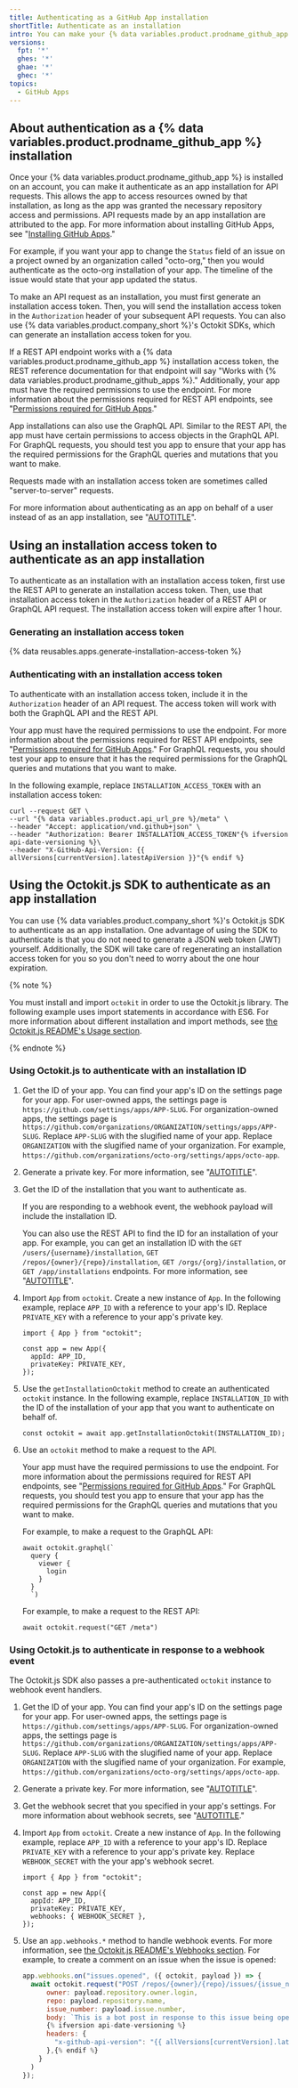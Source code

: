 ```yaml
---
title: Authenticating as a GitHub App installation
shortTitle: Authenticate as an installation
intro: You can make your {% data variables.product.prodname_github_app %} authenticate as an installation in order to make API requests that affect resources owned by the account where the app is installed.
versions:
  fpt: '*'
  ghes: '*'
  ghae: '*'
  ghec: '*'
topics:
  - GitHub Apps
---
```


## About authentication as a {% data variables.product.prodname_github_app %} installation

Once your {% data variables.product.prodname_github_app %} is installed on an account, you can make it authenticate as an app installation for API requests. This allows the app to access resources owned by that installation, as long as the app was granted the necessary repository access and permissions. API requests made by an app installation are attributed to the app. For more information about installing GitHub Apps, see "[Installing GitHub Apps](/developers/apps/managing-github-apps/installing-github-apps)."

For example, if you want your app to change the `Status` field of an issue on a project owned by an organization called "octo-org," then you would authenticate as the octo-org installation of your app. The timeline of the issue would state that your app updated the status.

To make an API request as an installation, you must first generate an installation access token. Then, you will send the installation access token in the `Authorization` header of your subsequent API requests. You can also use {% data variables.product.company_short %}'s Octokit SDKs, which can generate an installation access token for you.

If a REST API endpoint works with a {% data variables.product.prodname_github_app %} installation access token, the REST reference documentation for that endpoint will say "Works with {% data variables.product.prodname_github_apps %}." Additionally, your app must have the required permissions to use the endpoint. For more information about the permissions required for REST API endpoints, see "[Permissions required for GitHub Apps](/rest/overview/permissions-required-for-github-apps)."

App installations can also use the GraphQL API. Similar to the REST API, the app must have certain permissions to access objects in the GraphQL API. For GraphQL requests, you should test you app to ensure that your app has the required permissions for the GraphQL queries and mutations that you want to make.

Requests made with an installation access token are sometimes called "server-to-server" requests.

For more information about authenticating as an app on behalf of a user instead of as an app installation, see "[AUTOTITLE](/apps/creating-github-apps/authenticating-with-a-github-app/identifying-and-authorizing-users-for-github-apps)".

## Using an installation access token to authenticate as an app installation

To authenticate as an installation with an installation access token, first use the REST API to generate an installation access token. Then, use that installation access token in the `Authorization` header of a REST API or GraphQL API request. The installation access token will expire after 1 hour.

### Generating an installation access token

{% data reusables.apps.generate-installation-access-token %}

### Authenticating with an installation access token

To authenticate with an installation access token, include it in the `Authorization` header of an API request. The access token will work with both the GraphQL API and the REST API.

Your app must have the required permissions to use the endpoint. For more information about the permissions required for REST API endpoints, see "[Permissions required for GitHub Apps](/rest/overview/permissions-required-for-github-apps)." For GraphQL requests, you should test your app to ensure that it has the required permissions for the GraphQL queries and mutations that you want to make.

In the following example, replace `INSTALLATION_ACCESS_TOKEN` with an installation access token:

```shell
curl --request GET \
--url "{% data variables.product.api_url_pre %}/meta" \
--header "Accept: application/vnd.github+json" \
--header "Authorization: Bearer INSTALLATION_ACCESS_TOKEN"{% ifversion api-date-versioning %}\
--header "X-GitHub-Api-Version: {{ allVersions[currentVersion].latestApiVersion }}"{% endif %}
```

## Using the Octokit.js SDK to authenticate as an app installation

You can use {% data variables.product.company_short %}'s Octokit.js SDK to authenticate as an app installation. One advantage of using the SDK to authenticate is that you do not need to generate a JSON web token (JWT) yourself. Additionally, the SDK will take care of regenerating an installation access token for you so you don't need to worry about the one hour expiration.

{% note %}

You must install and import `octokit` in order to use the Octokit.js library. The following example uses import statements in accordance with ES6. For more information about different installation and import methods, see [the Octokit.js README's Usage section](https://github.com/octokit/octokit.js/#usage).

{% endnote %}

### Using Octokit.js to authenticate with an installation ID

1. Get the ID of your app. You can find your app's ID on the settings page for your app. For user-owned apps, the settings page is `https://github.com/settings/apps/APP-SLUG`. For organization-owned apps, the settings page is `https://github.com/organizations/ORGANIZATION/settings/apps/APP-SLUG`. Replace `APP-SLUG` with the slugified name of your app. Replace `ORGANIZATION` with the slugified name of your organization. For example, `https://github.com/organizations/octo-org/settings/apps/octo-app`.
1. Generate a private key. For more information, see "[AUTOTITLE](/apps/creating-github-apps/authenticating-with-a-github-app/managing-private-keys-for-github-apps)".
1. Get the ID of the installation that you want to authenticate as.

   If you are responding to a webhook event, the webhook payload will include the installation ID.

   You can also use the REST API to find the ID for an installation of your app. For example, you can get an installation ID with the `GET /users/{username}/installation`, `GET /repos/{owner}/{repo}/installation`, `GET /orgs/{org}/installation`, or `GET /app/installations` endpoints. For more information, see "[AUTOTITLE](/rest/apps/apps)".
1. Import `App` from `octokit`. Create a new instance of `App`. In the following example, replace `APP_ID` with a reference to your app's ID. Replace `PRIVATE_KEY` with a reference to your app's private key.

   ```javascript{:copy}
   import { App } from "octokit";

   const app = new App({
     appId: APP_ID,
     privateKey: PRIVATE_KEY,
   });
   ```

1. Use the `getInstallationOctokit` method to create an authenticated `octokit` instance. In the following example, replace `INSTALLATION_ID` with the ID of the installation of your app that you want to authenticate on behalf of.

   ```javascript{:copy}
   const octokit = await app.getInstallationOctokit(INSTALLATION_ID);
   ```

1. Use an `octokit` method to make a request to the API.

   Your app must have the required permissions to use the endpoint. For more information about the permissions required for REST API endpoints, see "[Permissions required for GitHub Apps](/rest/overview/permissions-required-for-github-apps)." For GraphQL requests, you should test you app to ensure that your app has the required permissions for the GraphQL queries and mutations that you want to make.

   For example, to make a request to the GraphQL API:

   ```javascript{:copy}
   await octokit.graphql(`
     query {
       viewer {
         login
       }
     }
     `)
   ```

   For example, to make a request to the REST API:

   ```javascript{:copy}
   await octokit.request("GET /meta")
   ```

### Using Octokit.js to authenticate in response to a webhook event

The Octokit.js SDK also passes a pre-authenticated `octokit` instance to webhook event handlers.

1. Get the ID of your app. You can find your app's ID on the settings page for your app. For user-owned apps, the settings page is `https://github.com/settings/apps/APP-SLUG`. For organization-owned apps, the settings page is `https://github.com/organizations/ORGANIZATION/settings/apps/APP-SLUG`. Replace `APP-SLUG` with the slugified name of your app. Replace `ORGANIZATION` with the slugified name of your organization. For example, `https://github.com/organizations/octo-org/settings/apps/octo-app`.
1. Generate a private key. For more information, see "[AUTOTITLE](/apps/creating-github-apps/authenticating-with-a-github-app/managing-private-keys-for-github-apps)".
1. Get the webhook secret that you specified in your app's settings. For more information about webhook secrets, see "[AUTOTITLE](/apps/creating-github-apps/creating-github-apps/using-webhooks-with-github-apps#securing-your-webhooks-with-a-webhook-secret)."
1. Import `App` from `octokit`. Create a new instance of `App`. In the following example, replace `APP_ID` with a reference to your app's ID. Replace `PRIVATE_KEY` with a reference to your app's private key. Replace `WEBHOOK_SECRET` with the your app's webhook secret.

   ```javascript{:copy}
   import { App } from "octokit";

   const app = new App({
     appId: APP_ID,
     privateKey: PRIVATE_KEY,
     webhooks: { WEBHOOK_SECRET },
   });
   ```

1. Use an `app.webhooks.*` method to handle webhook events. For more information, see [the Octokit.js README's Webhooks section](https://github.com/octokit/octokit.js#webhooks). For example, to create a comment on an issue when the issue is opened:

   ```javascript
   app.webhooks.on("issues.opened", ({ octokit, payload }) => {
     await octokit.request("POST /repos/{owner}/{repo}/issues/{issue_number}/comments", {
         owner: payload.repository.owner.login,
         repo: payload.repository.name,
         issue_number: payload.issue.number,
         body: `This is a bot post in response to this issue being opened.`,
         {% ifversion api-date-versioning %}
         headers: {
           "x-github-api-version": "{{ allVersions[currentVersion].latestApiVersion }}",
         },{% endif %}
       }
     )
   });
   ```
